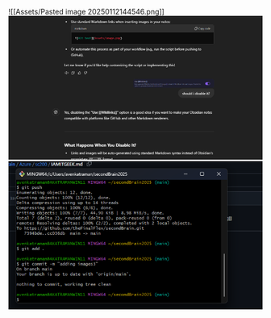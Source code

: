 ![[Assets/Pasted image 20250112144546.png]]![](Assets/Pasted%20image%2020250112144929.png)![](Assets/Pasted%20image%2020250112145120.png)